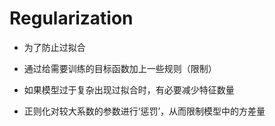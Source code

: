 # Regularization 

- 为了防止过拟合

- 通过给需要训练的目标函数加上一些规则（限制）

- 如果模型过于复杂出现过拟合时，有必要减少特征数量

- 正则化对较大系数的参数进行‘惩罚’，从而限制模型中的方差量
